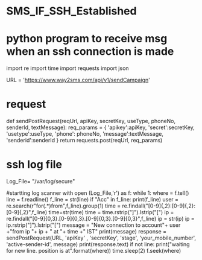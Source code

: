# SMS_IF_SSH_Established

# python program to receive msg when an ssh connection is made
import re
import time
import requests
import json

URL = 'https://www.way2sms.com/api/v1/sendCampaign'

#  request
def sendPostRequest(reqUrl, apiKey, secretKey, useType, phoneNo, senderId, textMessage):
  req_params = {
  'apikey':apiKey,
  'secret':secretKey,
  'usetype':useType,
  'phone': phoneNo,
  'message':textMessage,
  'senderid':senderId
  }
  return requests.post(reqUrl, req_params)
# ssh log file
Log_File= "/var/log/secure"

#startting log scanner
with open (Log_File,'r') as f:
    while 1:
        where = f.tell()
        line = f.readline()
        f_line = str(line)
        if "Acc" in f_line:
            print(f_line)
            user = re.search(r"for(.*)from",f_line).group(1)
            time = re.findall("[0-9]{,2}:[0-9]{,2}:[0-9]{,2}",f_line)
            time=str(time)
            time = time.rstrip("]").lstrip("[")
            ip = re.findall("[0-9]{0,3}\.[0-9]{0,3}\.[0-9]{0,3}\.[0-9]{0,3}",f_line)
            ip = str(ip)
            ip = ip.rstrip("]").lstrip("[")
            message = "New connection to account"+ user +"from ip "+ ip + " at "+ time +" IST"
            print(message)
            response = sendPostRequest(URL, 'apiKey' , 'secretKey', 'stage',
                                       'your_mobile_number', 'active-sender-id', message)
            print(response.text)
            if not line:
                print("waiting for new line. position is at".format(where))
                time.sleep(2)
                f.seek(where)
